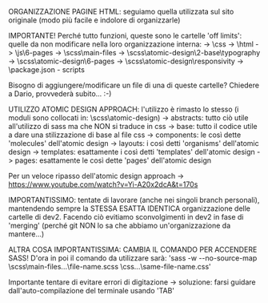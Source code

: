 ORGANIZZAZIONE PAGINE HTML: seguiamo quella utilizzata sul sito originale (modo più facile e indolore di organizzarle)
<!-- -------------------------------------------------------------------------------------------------------------------------------------------- -->

IMPORTANTE! Perché tutto funzioni, queste sono le cartelle 'off limits': quelle da non modificare nella loro organizzazione interna:
  -> \css
  -> \html
  -> \js\6-pages
  -> \scss\main-files
  -> \scss\atomic-design\2-base\typography
  -> \scss\atomic-design\6-pages
  -> \scss\atomic-design\responsivity
  -> \package.json - scripts

Bisogno di aggiungere/modificare un file di una di queste cartelle? Chiedere a Dario, provvederà subito... :-)

<!-- -------------------------------------------------------------------------------------------------------------------------------------------- -->

UTILIZZO ATOMIC DESIGN APPROACH: l'utilizzo è rimasto lo stesso (i moduli sono collocati in: \scss\atomic-design\)
  -> abstracts: tutto ciò utile all'utilizzo di sass ma che NON si traduce in css
  -> base: tutto il codice utile a dare una stilizzazione di base al file css
  -> components: le così dette 'molecules' dell'atomic design
  -> layouts: i così detti 'organisms' dell'atomic design
  -> templates: esattamente i così detti 'templates' dell'atomic design
  -> pages: esattamente le così dette 'pages' dell'atomic design

Per un veloce ripasso dell'atomic design approach -> https://www.youtube.com/watch?v=Yi-A20x2dcA&t=170s

<!-- -------------------------------------------------------------------------------------------------------------------------------------------- -->

IMPORTANTISSIMO: tentate di lavorare (anche nei singoli branch personali), mantendendo sempre la STESSA ESATTA IDENTICA organizzazione delle cartelle di dev2.
    Facendo ciò evitiamo sconvolgimenti in dev2 in fase di 'merging' (perché git NON lo sa che abbiamo un'organizzazione da mantere...)

<!-- -------------------------------------------------------------------------------------------------------------------------------------------- -->

ALTRA COSA IMPORTANTISSIMA: CAMBIA IL COMANDO PER ACCENDERE SASS!
D'ora in poi il comando da utilizzare sarà: 'sass -w --no-source-map \scss\main-files\...\file-name.scss \css\...\same-file-name.css'

Importante tentare di evitare errori di digitazione -> soluzione: farsi guidare dall'auto-compilazione del terminale usando 'TAB'

<!-- -------------------------------------------------------------------------------------------------------------------------------------------- -->